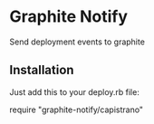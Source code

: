 # Graphite Notify

Send deployment events to graphite

## Installation

Just add this to your deploy.rb file:

require "graphite-notify/capistrano"
